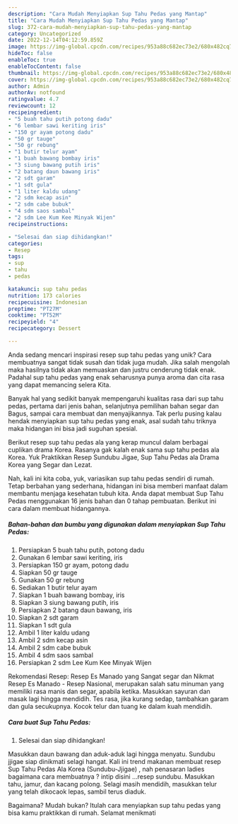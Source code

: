 ```yaml
---
description: "Cara Mudah Menyiapkan Sup Tahu Pedas yang Mantap"
title: "Cara Mudah Menyiapkan Sup Tahu Pedas yang Mantap"
slug: 372-cara-mudah-menyiapkan-sup-tahu-pedas-yang-mantap
category: Uncategorized
date: 2022-12-14T04:12:59.859Z
image: https://img-global.cpcdn.com/recipes/953a88c682ec73e2/680x482cq70/sup-tahu-pedas-foto-resep-utama.jpg
hideToc: false
enableToc: true
enableTocContent: false
thumbnail: https://img-global.cpcdn.com/recipes/953a88c682ec73e2/680x482cq70/sup-tahu-pedas-foto-resep-utama.jpg
cover: https://img-global.cpcdn.com/recipes/953a88c682ec73e2/680x482cq70/sup-tahu-pedas-foto-resep-utama.jpg
author: Admin
authorAv: notfound
ratingvalue: 4.7
reviewcount: 12
recipeingredient:
- "5 buah tahu putih potong dadu"
- "6 lembar sawi keriting iris"
- "150 gr ayam potong dadu"
- "50 gr tauge"
- "50 gr rebung"
- "1 butir telur ayam"
- "1 buah bawang bombay iris"
- "3 siung bawang putih iris"
- "2 batang daun bawang iris"
- "2 sdt garam"
- "1 sdt gula"
- "1 liter kaldu udang"
- "2 sdm kecap asin"
- "2 sdm cabe bubuk"
- "4 sdm saos sambal"
- "2 sdm Lee Kum Kee Minyak Wijen"
recipeinstructions:

- "Selesai dan siap dihidangkan!"
categories:
- Resep
tags:
- sup
- tahu
- pedas

katakunci: sup tahu pedas 
nutrition: 173 calories
recipecuisine: Indonesian
preptime: "PT27M"
cooktime: "PT52M"
recipeyield: "4"
recipecategory: Dessert

---
```





Anda sedang mencari inspirasi resep sup tahu pedas yang unik? Cara membuatnya sangat tidak susah dan tidak juga mudah. Jika salah mengolah maka hasilnya tidak akan memuaskan dan justru cenderung tidak enak. Padahal sup tahu pedas yang enak seharusnya punya aroma dan cita rasa yang dapat memancing selera Kita.





Banyak hal yang sedikit banyak mempengaruhi kualitas rasa dari sup tahu pedas, pertama dari jenis bahan, selanjutnya pemilihan bahan segar dan Bagus, sampai cara membuat dan menyajikannya. Tak perlu pusing kalau hendak menyiapkan sup tahu pedas yang enak,      asal sudah tahu triknya maka hidangan ini bisa jadi suguhan spesial.














Berikut resep sup tahu pedas ala yang kerap muncul dalam berbagai cuplikan drama Korea. Rasanya gak kalah enak sama sup tahu pedas ala Korea. Yuk Praktikkan Resep Sundubu Jigae, Sup Tahu Pedas ala Drama Korea yang Segar dan Lezat.






Nah, kali ini kita coba, yuk, variasikan sup tahu pedas sendiri di rumah. Tetap berbahan yang sederhana, hidangan ini bisa memberi manfaat dalam membantu menjaga kesehatan tubuh kita. Anda dapat membuat Sup Tahu Pedas menggunakan 16 jenis bahan dan 0 tahap pembuatan. Berikut ini cara dalam membuat hidangannya.

<!--inarticleads1-->

##### Bahan-bahan dan bumbu yang digunakan dalam menyiapkan Sup Tahu Pedas:

1. Persiapkan 5 buah tahu putih, potong dadu
1. Gunakan 6 lembar sawi keriting, iris
1. Persiapkan 150 gr ayam, potong dadu
1. Siapkan 50 gr tauge
1. Gunakan 50 gr rebung
1. Sediakan 1 butir telur ayam
1. Siapkan 1 buah bawang bombay, iris
1. Siapkan 3 siung bawang putih, iris
1. Persiapkan 2 batang daun bawang, iris
1. Siapkan 2 sdt garam
1. Siapkan 1 sdt gula
1. Ambil 1 liter kaldu udang
1. Ambil 2 sdm kecap asin
1. Ambil 2 sdm cabe bubuk
1. Ambil 4 sdm saos sambal
1. Persiapkan 2 sdm Lee Kum Kee Minyak Wijen


Rekomendasi Resep: Resep Es Manado yang Sangat segar dan Nikmat Resep Es Manado - Resep Nasional, merupakan salah satu minuman yang memiliki rasa manis dan segar, apabila ketika. Masukkan sayuran dan masak lagi hingga mendidih. Tes rasa, jika kurang sedap, tambahkan garam dan gula secukupnya. Kocok telur dan tuang ke dalam kuah mendidih. 

<!--inarticleads2-->

##### Cara buat Sup Tahu Pedas:


1. Selesai dan siap dihidangkan!

Masukkan daun bawang dan aduk-aduk lagi hingga menyatu. Sundubu jjigae siap dinikmati selagi hangat. Kali ini trend makanan membuat resep Sup Tahu Pedas Ala Korea (Sundubu-Jjigae) , nah penasaran ladies bagaimana cara membuatnya ? intip disini …resep sundubu. Masukkan tahu, jamur, dan kacang polong. Selagi masih mendidih, masukkan telur yang telah dikocaok lepas, sambil terus diaduk. 

Bagaimana? Mudah bukan? Itulah cara menyiapkan sup tahu pedas yang bisa kamu praktikkan di rumah. Selamat menikmati
